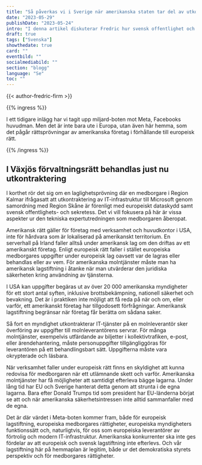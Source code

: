 ```yaml
---
title: "Så påverkas vi i Sverige när amerikanska staten tar del av utkontrakterade uppgifter"
date: "2023-05-29"
publishDate: "2023-05-24"
intro: "I denna artikel diskuterar Fredric hur svensk offentlighet och dataskydd påverkas av amerikansk utkontraktering."
draft: true
tags: ["Svenska"]
showthedate: true
card: ""
eventbild: ""
socialmediabild: ""
section: "blogg"
language: "Se"
toc: ""
---
```


{{< author-fredric-firm >}}

{{% ingress %}}

I ett tidigare inlägg har vi tagit upp miljard-boten mot Meta, Facebooks huvudman. Men det är inte bara ute i Europa, utan även här hemma, som det pågår rättsprövningar av amerikanska företag i förhållande till europeisk rätt.

{{% /ingress %}}

## I Växjös förvaltningsrätt behandlas just nu utkontraktering

I korthet rör det sig om en laglighetsprövning där en medborgare i Region Kalmar ifrågasatt att utkontraktering av IT-infrastruktur till Microsoft genom samordning med Region Skåne är förenligt med europeiskt dataskydd samt svensk offentlighets- och sekretess. Det vi vill fokusera på här är vissa aspekter ur den tekniska expertutredningen som medborgaren åberopat.

Amerikansk rätt gäller för företag med verksamhet och huvudkontor i USA, inte för hårdvara som är lokaliserad på amerikanskt territorium. En serverhall på Irland faller alltså under amerikansk lag om den driftas av ett amerikanskt företag. Enligt europeisk rätt faller i stället europeiska medborgares uppgifter under europeisk lag oavsett var de lagras eller behandlas eller av vem. För amerikanska molntjänster måste man ha amerikansk lagstiftning i åtanke när man utvärderar den juridiska säkerheten kring användning av tjänsterna.

I USA kan uppgifter begäras ut av över 20 000 amerikanska myndigheter för ett stort antal syften, inklusive brottsbekämpning, nationell säkerhet och bevakning. Det är i praktiken inte möjligt att få reda på när och om, eller varför, ett amerikanskt företag har tillgodosett förfrågningar. Amerikansk lagstiftning begränsar när företag får berätta om sådana saker.

Så fort en myndighet utkontrakterar IT-tjänster på en molnleverantör sker överföring av uppgifter till molnleverantörens servrar. För många molntjänster, exempelvis utfärdande av biljetter i kollektivtrafiken, e-post, eller ärendehantering, måste personuppgifter tillgängliggöras för leverantören på ett behandlingsbart sätt. Uppgifterna måste vara okrypterade och läsbara.

När verksamhet faller under europeisk rätt finns en skyldighet att kunna redovisa för medborgaren när ett utlämnande skett och varför. Amerikanska molntjänster har få möjligheter att samtidigt efterleva bägge lagarna. Under lång tid har EU och Sverige hanterat detta genom att strunta i de egna lagarna. Bara efter Donald Trumps tid som president har EU-länderna börjat se att och när amerikanska säkerhetsintressen inte alltid sammanfaller med de egna.

Det är där värdet i Meta-boten kommer fram, både för europeisk lagstiftning, europeiska medborgares rättigheter, europeiska myndigheters funktionssätt och, naturligtvis, för oss som europeiska leverantörer av förtrolig och modern IT-infrastruktur. Amerikanska konkurrenter ska inte ges fördelar av att europeisk och svensk lagstiftning inte efterlevs. Och vår lagstiftning här på hemmaplan är legitim, både ur det demokratiska styrets perspektiv och för medborgares rättigheter. 